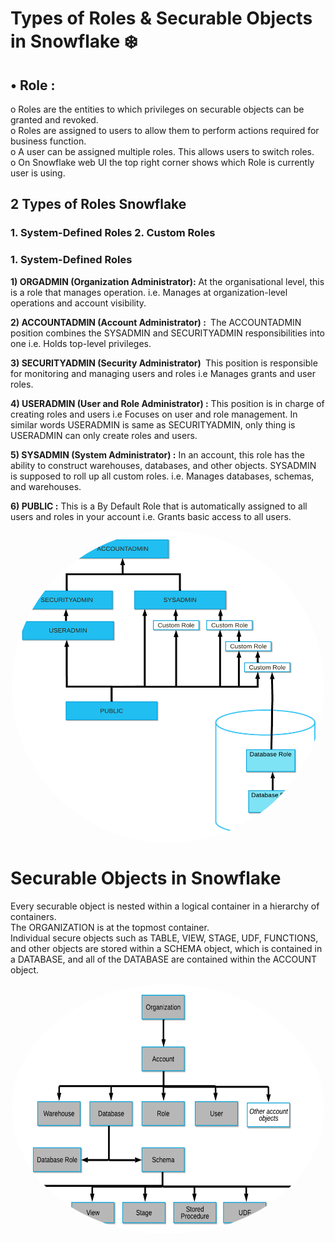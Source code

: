 # Types of Roles & Securable Objects in Snowflake  ❄️

## •	Role :

 o	Roles are the entities to which privileges on securable objects can be granted and revoked.<br>
 o	Roles are assigned to users to allow them to perform actions required for business function.<br>
 o	A user can be assigned multiple roles. This  allows users to switch roles.<br>
 o	On Snowflake web UI the top right corner shows which Role is currently user is using.<br>


## 2 Types of Roles Snowflake 

### 1. System-Defined Roles     2. Custom Roles

### 1. System-Defined Roles

<b> 1) ORGADMIN (Organization Administrator):</b> At the organisational level, this is a role that manages operation. i.e. Manages at organization-level operations and account visibility.

<b> 2) ACCOUNTADMIN (Account Administrator) : </b> The ACCOUNTADMIN position combines the SYSADMIN and SECURITYADMIN responsibilities into one i.e. Holds top-level privileges.

<b> 3) SECURITYADMIN (Security Administrator)  </b> This position is responsible for monitoring and managing users and roles i.e Manages grants and user roles.

<b> 4) USERADMIN (User and Role Administrator) :</b> This position is in charge of creating roles and users i.e Focuses on user and role management.
In similar words USERADMIN is same as SECURITYADMIN, only thing is USERADMIN can only create roles and users.

<b> 5) SYSADMIN (System Administrator) :</b> In an account, this role has the ability to construct warehouses, databases, and other objects. SYSADMIN is supposed to roll up all custom roles. i.e. Manages databases, schemas, and warehouses.

<b> 6) PUBLIC :</b> This is a By Default Role that is automatically assigned to all users and roles in your account i.e. Grants basic access to all users.

<div align="center">
<img align="center" alt="Snowflake" src="https://github.com/urja2001/Snowflake-Complete-Notes-HandsOn/blob/8410a1f983eef712c2ee6e9b24653760e25c5653/Chapter%2000%20-%20Architecture%20of%20%20Snowflake/pics/RBAC2.jpg" width="500" height="500" style="border-radius:50%">
</div>

# Securable Objects in Snowflake

Every securable object is nested within a logical container in a hierarchy of containers. <br>
The ORGANIZATION is at the topmost container.<br>
Individual secure objects such as TABLE, VIEW, STAGE, UDF, FUNCTIONS, and other objects are stored within a SCHEMA object, which is contained in a DATABASE, and all of the DATABASE are contained within the ACCOUNT object.<br>

<div align="center">
<img align="center" alt="Snowflake" src="https://github.com/urja2001/Snowflake-Complete-Notes-HandsOn/blob/5968fd74abd7acf8503602f3dbccce0a5ffd719b/Chapter%2000%20-%20Architecture%20of%20%20Snowflake/pics/RBAC3.jpg" width="500" height="400" style="border-radius:50%">
</div>
